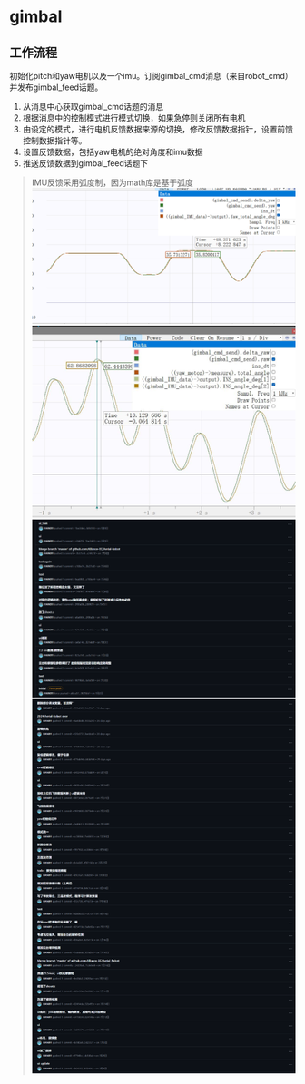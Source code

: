 # gimbal



## 工作流程

初始化pitch和yaw电机以及一个imu。订阅gimbal_cmd消息（来自robot_cmd）并发布gimbal_feed话题。

1. 从消息中心获取gimbal_cmd话题的消息
2. 根据消息中的控制模式进行模式切换，如果急停则关闭所有电机
3. 由设定的模式，进行电机反馈数据来源的切换，修改反馈数据指针，设置前馈控制数据指针等。
4. 设置反馈数据，包括yaw电机的绝对角度和imu数据
5. 推送反馈数据到gimbal_feed话题下

> IMU反馈采用弧度制，因为math库是基于弧度
![alt text](image.png)
![alt text](image-1.png)
![alt text](image-2.png)
![alt text](image-3.png)